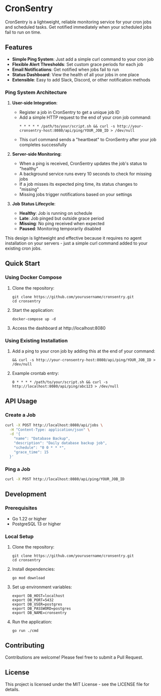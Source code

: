 # CronSentry

CronSentry is a lightweight, reliable monitoring service for your cron jobs and scheduled tasks. Get notified immediately when your scheduled jobs fail to run on time.

## Features

- **Simple Ping System**: Just add a simple curl command to your cron job
- **Flexible Alert Thresholds**: Set custom grace periods for each job
- **Email Notifications**: Get notified when jobs fail to run
- **Status Dashboard**: View the health of all your jobs in one place
- **Extensible**: Easy to add Slack, Discord, or other notification methods

### Ping System Architecture

1. **User-side Integration**:
   - Register a job in CronSentry to get a unique job ID
   - Add a simple HTTP request to the end of your cron job command:
     ```
     * * * * * /path/to/your/script.sh && curl -s http://your-cronsentry-host:8080/api/ping/YOUR_JOB_ID > /dev/null
     ```
   - This curl command sends a "heartbeat" to CronSentry after your job completes successfully

2. **Server-side Monitoring**:
   - When a ping is received, CronSentry updates the job's status to "healthy"
   - A background service runs every 10 seconds to check for missing jobs
   - If a job misses its expected ping time, its status changes to "missing"
   - Missing jobs trigger notifications based on your settings

3. **Job Status Lifecycle**:
   - **Healthy**: Job is running on schedule
   - **Late**: Job pinged but outside grace period
   - **Missing**: No ping received when expected
   - **Paused**: Monitoring temporarily disabled

This design is lightweight and effective because it requires no agent installation on your servers - just a simple curl command added to your existing cron jobs.

## Quick Start

### Using Docker Compose

1. Clone the repository:
   ```
   git clone https://github.com/yourusername/cronsentry.git
   cd cronsentry
   ```

2. Start the application:
   ```
   docker-compose up -d
   ```

3. Access the dashboard at http://localhost:8080

### Using Existing Installation

1. Add a ping to your cron job by adding this at the end of your command:
   ```
   && curl -s http://your-cronsentry-host:8080/api/ping/YOUR_JOB_ID > /dev/null
   ```

2. Example crontab entry:
   ```
   0 * * * * /path/to/your/script.sh && curl -s http://localhost:8080/api/ping/abc123 > /dev/null
   ```

## API Usage

### Create a Job

```bash
curl -X POST http://localhost:8080/api/jobs \
  -H "Content-Type: application/json" \
  -d '{
    "name": "Database Backup",
    "description": "Daily database backup job",
    "schedule": "0 0 * * *",
    "grace_time": 15
  }'
```

### Ping a Job

```bash
curl -X POST http://localhost:8080/api/ping/YOUR_JOB_ID
```

## Development

### Prerequisites

- Go 1.22 or higher
- PostgreSQL 13 or higher

### Local Setup

1. Clone the repository:
   ```
   git clone https://github.com/yourusername/cronsentry.git
   cd cronsentry
   ```

2. Install dependencies:
   ```
   go mod download
   ```

3. Set up environment variables:
   ```
   export DB_HOST=localhost
   export DB_PORT=5432
   export DB_USER=postgres
   export DB_PASSWORD=postgres
   export DB_NAME=cronsentry
   ```

4. Run the application:
   ```
   go run ./cmd
   ```

## Contributing

Contributions are welcome! Please feel free to submit a Pull Request.

## License

This project is licensed under the MIT License - see the LICENSE file for details. 